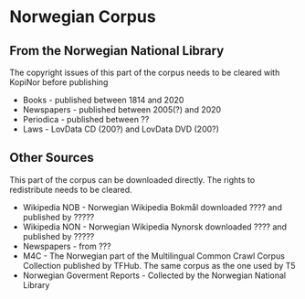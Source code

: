 # Norwegian Corpus

## From the Norwegian National Library
The copyright issues of this part of the corpus needs to be cleared with KopiNor before publishing
* Books - published between 1814 and 2020
* Newspapers - published between 2005(?) and 2020
* Periodica - published between ??
* Laws - LovData CD (200?) and LovData DVD (200?)

## Other Sources
This part of the corpus can be downloaded directly. The rights to redistribute needs to be cleared.
* Wikipedia NOB - Norwegian Wikipedia Bokmål downloaded ???? and published by ?????
* Wikipedia NON - Norwegian Wikipedia Nynorsk downloaded ???? and published by ?????
* Newspapers - from ???
* M4C - The Norwegian part of the Multilingual Common Crawl Corpus Collection published by TFHub. The same corpus as the one used by T5
* Norwegian Goverment Reports - Collected by the Norwegian National Library
